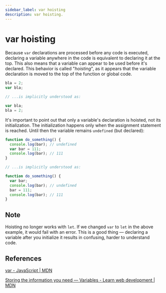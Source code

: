 ```yaml
---
sidebar_label: var hoisting
description: var hoisting.
---
```


# var hoisting

Because `var` declarations are processed before any code is executed, declaring a variable anywhere in the code is equivalent to declaring it at the top. This also means that a variable can appear to be used before it's declared. This behavior is called "_hoisting_", as it appears that the variable declaration is moved to the top of the function or global code.

```js
bla = 2;
var bla;

// ...is implicitly understood as:

var bla;
bla = 2;

```

It's important to point out that only a variable's declaration is hoisted, not its initialization. The initialization happens only when the assignment statement is reached. Until then the variable remains `undefined` (but declared):

```js
function do_something() {
  console.log(bar); // undefined
  var bar = 111;
  console.log(bar); // 111
}

// ...is implicitly understood as:

function do_something() {
  var bar;
  console.log(bar); // undefined
  bar = 111;
  console.log(bar); // 111
}
```

## Note

Hoisting no longer works with `let`. If we changed `var` to `let` in the above example, it would fail with an error. This is a good thing — declaring a variable after you initialize it results in confusing, harder to understand code.

## References

[var - JavaScript | MDN](https://developer.mozilla.org/en-US/docs/Web/JavaScript/Reference/Statements/var#var_hoisting)

[Storing the information you need — Variables - Learn web development | MDN](https://developer.mozilla.org/en-US/docs/Learn/JavaScript/First_steps/Variables)